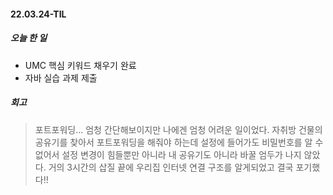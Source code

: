 #### 22.03.24-TIL

##### 오늘 한 일

- UMC 핵심 키워드 채우기 완료
- 자바 실습 과제 제출



##### 회고

> 포트포워딩... 엄청 간단해보이지만 나에겐 엄청 어려운 일이었다. 자취방 건물의 공유기를 찾아서 포트포워딩을 해줘야 하는데 설정에 들어가도 비밀번호를 알 수 없어서 설정 변경이 힘들뿐만 아니라 내 공유기도 아니라 바꿀 엄두가 나지 않았다. 거의 3시간의 삽질 끝에 우리집 인터넷 연결 구조를 알게되었고 결국 포기했다!! 

